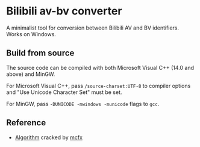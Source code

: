 <meta charset="UTF-8">

Bilibili av-bv converter
===

A minimalist tool for conversion between Bilibili AV and BV identifiers. Works on Windows.

Build from source
---

The source code can be compiled with both Microsoft Visual C++ (14.0 and above) and MinGW.

For Microsoft Visual C++, pass `/source-charset:UTF-8` to compiler options and "Use Unicode Character Set" must be set.

For MinGW, pass `-DUNICODE -mwindows -municode` flags to `gcc`.

Reference
---

* [Algorithm](https://www.zhihu.com/answer/1099438784) cracked by [mcfx](https://www.zhihu.com/people/-._.-)
